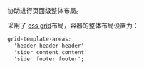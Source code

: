 协助进行页面级整体布局。

采用了 [css grid](https://developer.mozilla.org/en-US/docs/Web/CSS/CSS_Grid_Layout)布局，容器的整体布局设置为：

``` css
grid-template-areas:
  'header header header'
  'sider content content'
  'sider footer footer';
```
